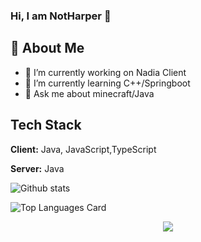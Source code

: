 ### Hi, I am NotHarper 👋
## 🚀 About Me

- 🔭 I’m currently working on Nadia Client
- 🌱 I’m currently learning C++/Springboot
- 💬 Ask me about minecraft/Java

## Tech Stack

**Client:** Java, JavaScript,TypeScript

**Server:** Java

![Github stats](https://github-readme-stats.vercel.app/api?username=NotHarper&show_icons=true&count_private=true)   

![Top Languages Card](https://github-readme-stats.vercel.app/api/top-langs/?username=NotHarper)   


<p align="center"><img align="center" src="https://count.getloli.com/get/@NotHarper"></p>

